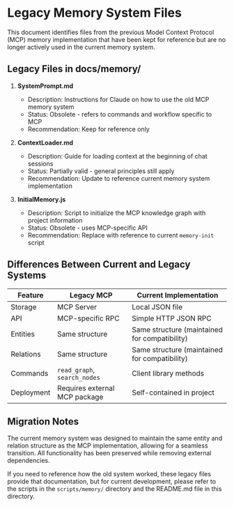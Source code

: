 # Legacy Memory System Files

This document identifies files from the previous Model Context Protocol (MCP) memory implementation that have been kept for reference but are no longer actively used in the current memory system.

## Legacy Files in docs/memory/

1. **SystemPrompt.md**
   - Description: Instructions for Claude on how to use the old MCP memory system
   - Status: Obsolete - refers to commands and workflow specific to MCP
   - Recommendation: Keep for reference only

2. **ContextLoader.md**
   - Description: Guide for loading context at the beginning of chat sessions
   - Status: Partially valid - general principles still apply
   - Recommendation: Update to reference current memory system implementation

3. **InitialMemory.js**
   - Description: Script to initialize the MCP knowledge graph with project information
   - Status: Obsolete - uses MCP-specific API
   - Recommendation: Replace with reference to current `memory-init` script

## Differences Between Current and Legacy Systems

| Feature | Legacy MCP | Current Implementation |
|---------|-----------|------------------------|
| Storage | MCP Server | Local JSON file |
| API | MCP-specific RPC | Simple HTTP JSON RPC |
| Entities | Same structure | Same structure (maintained for compatibility) |
| Relations | Same structure | Same structure (maintained for compatibility) |
| Commands | `read_graph`, `search_nodes` | Client library methods |
| Deployment | Requires external MCP package | Self-contained in project |

## Migration Notes

The current memory system was designed to maintain the same entity and relation structure as the MCP implementation, allowing for a seamless transition. All functionality has been preserved while removing external dependencies.

If you need to reference how the old system worked, these legacy files provide that documentation, but for current development, please refer to the scripts in the `scripts/memory/` directory and the README.md file in this directory. 